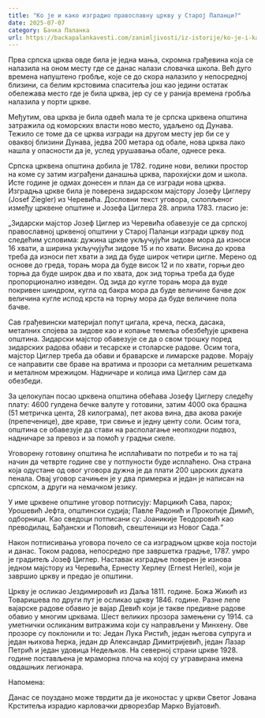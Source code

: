```yaml
---
title: "Ко је и како изградио православну цркву у Старој Паланци?"
date: 2025-07-07
category: Бачка Паланка
url: https://backapalankavesti.com/zanimljivosti/iz-istorije/ko-je-i-kako-izgradio-pravoslavnu-crkvu-u-staroj-palanci1/
---
```


Прва српска црква овде била је једна мања, скромна грађевина која се налазила на оном месту где се данас налази словачка школа. Већ дуго времена напуштено гробље, које се до скора налазило у непосредној близини, са белим крстовима спаситеља још као једини остатак обележава место где је била црква, јер су се у ранија времена гробља налазила у порти цркве.

Међутим, ова црква је била одвећ мала те је српска црквена општина затражила од коморских власти ново место, удаљено од Дунава. Тежило се томе да се црква изгради на другом месту јер би се у оваквој близини Дунава, једва 200 метара од обале, нова црква лако нашла у опасности да је, услед урушавања обале, однесе река.

Српска црквена општина добила је 1782. године нови, велики простор на коме су затим изграђени данашња црква, парохијски дом и школа. Исте године је одмах донесен и план да се изгради нова црква. Изградња цркве била је поверена зидарском мајстору Јозефу Циглеру (Josef Ziegler) из Черевића. Дословни текст уговора, склопљеног између црквене општине и Јозефа Циглера 28. априла 1783. гласио је:

„Зидарски мајстор Јозеф Циглер из Черевића обавезује се да српској православној црквеној општини у Старој Паланци изгради цркву под следећим условима: дужина цркве укључујући зидове мора да износи 16 хвати, а ширина укључујући зидове 15 и по хвати. Висина до крова треба да износи пет хвати а зид да буде широк четири цигле. Мерено од основе до греда, торањ мора да буде висок 12 и по хвати, горњи део торња да буде широк два и по хвата, док зид торња треба да буде пропорционално изведен. Од зида до кугле торањ мора да вуде покривен шиндром, кугла од бакра мора да буде величине бачве док величина кугле испод крста на торњу мора да буде величине пола бачве.

Сав грађевински материјал попут цигала, креча, песка, дасака, металних спојева за зидове као и копање темеља обезбеђује црквена општина. Зидарски мајстор обавезује се да о свом трошку поред зидарских радова обави и тесарске и столарске радове. Осим тога, мајстор Циглер треба да обави и браварске и лимарске радове. Морају се направити све браве на вратима и прозори са металним решеткама и металном мрежицом. Надничаре и колица има Циглер сам да обезбеди.

За целокупан посао црквена општина обећава Јозефу Циглеру следећу плату: 4600 гулдена бечке валуте у готовини, затим 4000 ока брашна (51 метричка цента, 28 килограма), пет акова вина, два акова ракије (препеченице), две краве, три свиње и једну центу соли. Осим тога, општина се обавезује да стави на располагање неопходни подвоз, надничаре за превоз и за помоћ у градњи скеле.

Уговорену готовину општина ће исплаћивати по потреби и то на тај начин да четврте године све у потпуности буде исплаћено. Она страна која одустане од овог уговора дужна је да плати 200 царских дуката пенала. Овај уговор сачињен је у два примерка и један је написан на српском, а други на немачком језику.

У име црквене општине уговор потписују: Марцикић Сава, парох; Урошевић Јефта, општински судија; Павле Радонић и Прокопије Димић, одборници. Као сведоци потписани су: Јоаникије Теодоровић као преводилац, Бађански и Поповић, свештеници из Новог Сада.“

Након потписивања уговора почело се са изградњом цркве која постоји и данас. Током радова, непосредно пре завршетка градње, 1787. умро је градитељ Јозеф Циглер. Наставак изградње поверен је изнова једном мајстору из Черевића, Ернесту Херлеу (Ernest Herlei), који је завршио цркву и предао је општини.

Цркву је осликао Јездимировић из Даља 1811. године. Божа Жикић из Товаришева по други пут је осликао цркву 1846. године. Разне лепе вајарске радове обавио је вајар Девић који је такве предивне радове обавио у многим црквама. Шест великих прозора замењени су 1914. са уметнички осликаним витражима који су направљени у Минхену. Ове прозоре су поклонили и то: Један Лука Ристић, један његова супруга и један њихова ћерка, један др Александар Димитријевић, један Лазар Петрић и један удовица Недељков. На северној страни цркве 1928. године постављена је мраморна плоча на којој су угравирана имена овдашњих легионара.

Напомена:

Данас се поуздано може тврдити да је иконостас у цркви Светог Јована Крститеља израдио карловачки дрворезбар Марко Вујатовић.
